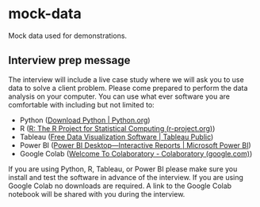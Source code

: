 # mock-data

Mock data used for demonstrations.

## Interview prep message

The interview will include a live case study where we will ask you to use data to solve a client problem. Please come prepared to perform the data analysis on your computer. You can use what ever software you are comfortable with including but not limited to:

- Python ([Download Python | Python.org](https://www.python.org/downloads/))
- R ([R: The R Project      for Statistical Computing (r-project.org)](https://www.r-project.org/))
- Tableau ([Free Data Visualization Software | Tableau Public](https://public.tableau.com/en-us/s/))
- Power BI ([Power BI Desktop—Interactive Reports | Microsoft Power BI](https://powerbi.microsoft.com/en-ca/desktop/))
- Google Colab ([Welcome To Colaboratory - Colaboratory (google.com)](https://colab.research.google.com/))

If you are using Python, R, Tableau, or Power BI please make sure you install and test the software in advance of the interview. If you are using Google Colab no downloads are required. A link to the Google Colab notebook will be shared with you during the interview.

